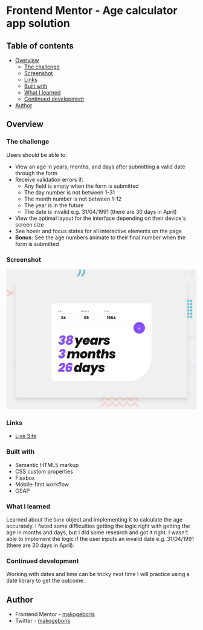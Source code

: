 # Frontend Mentor - Age calculator app solution

## Table of contents

- [Overview](#overview)
  - [The challenge](#the-challenge)
  - [Screenshot](#screenshot)
  - [Links](#links)
  - [Built with](#built-with)
  - [What I learned](#what-i-learned)
  - [Continued development](#continued-development)
- [Author](#author)

## Overview

### The challenge

Users should be able to:

- View an age in years, months, and days after submitting a valid date through the form
- Receive validation errors if:
  - Any field is empty when the form is submitted
  - The day number is not between 1-31
  - The month number is not between 1-12
  - The year is in the future
  - The date is invalid e.g. 31/04/1991 (there are 30 days in April)
- View the optimal layout for the interface depending on their device's screen size
- See hover and focus states for all interactive elements on the page
- **Bonus**: See the age numbers animate to their final number when the form is submitted

### Screenshot

![](/design/desktop-preview.jpg)

### Links

- [Live Site](https://age-calculator-app-theta-nine.vercel.app/)

### Built with

- Semantic HTML5 markup
- CSS custom properties
- Flexbox
- Mobile-first workflow
- GSAP

### What I learned

Learned about the `Date` object and implementing it to calculate the age accurately. I faced some difficulties getting the logic right with getting the age in months and days, but I did some research and got it right. I wasn't able to implement the logic if the user inputs an invalid date e.g. 31/04/1991 (there are 30 days in April).

### Continued development

Working with dates and time can be tricky next time I will practice using a date library to get the outcome.

## Author

- Frontend Mentor - [makogeboris](https://www.frontendmentor.io/profile/makogeboris)
- Twitter - [makogeboris](https://x.com/makogeboris)

